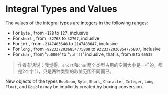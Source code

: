 # Integral Types and Values

The values of the integral types are integers in the following ranges:

- For `byte` , from `-128` to `127`, inclusive
- For `short` , from `-32768` to `32767`, inclusive
- For `int` , from `-2147483648` to `2147483647`, inclusive
- For `long` , from `-9223372036854775808` to `9223372036854775807`, inclusive
- For `char` , from '`\u0000`' to '`\uffff`' inclusive, that is, from `0` to `65535`

> 作者有话说：我觉得，`short`和`char`两个类型占用的空间大小是一样的，都是2个字节，只是两种类型的取值范围不同而已。

New objects of the types `Boolean`, `Byte`, `Short`, `Character`, `Integer`, `Long`, `Float`, and `Double` may be implicitly created by boxing conversion.

